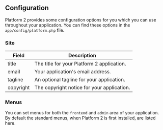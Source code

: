## Configuration

Platform 2 provides some configuration options for you which you can use throughout your application. You can find these options in the `app/config/platform.php` file.

### Site

Field | Description
----- | ----
title | The title for your Platform 2 application.
email | Your application's email address.
tagline | An optional tagline for your application.
copyright | The copyright notice for your application.

### Menus

You can set menus for both the `frontend` and `admin` area of your application. By default the standard menus, when Platform 2 is first installed, are listed here.
